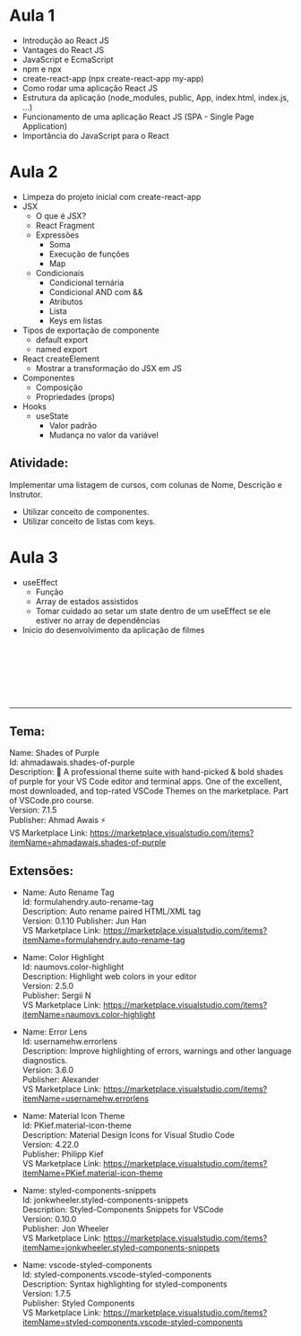 # Aula 1

- Introdução ao React JS
- Vantages do React JS
- JavaScript e EcmaScript
- npm e npx
- create-react-app (npx create-react-app my-app)
- Como rodar uma aplicação React JS
- Estrutura da aplicação (node_modules, public, App, index.html, index.js, ...)
- Funcionamento de uma aplicação React JS (SPA - Single Page Application)
- Importância do JavaScript para o React

# Aula 2

- Limpeza do projeto inicial com create-react-app
- JSX
  - O que é JSX?
  - React Fragment
  - Expressões
    - Soma
    - Execução de funções
    - Map
  - Condicionais
    - Condicional ternária
    - Condicional AND com &&
    - Atributos
    - Lista
    - Keys em listas
- Tipos de exportação de componente
  - default export
  - named export
- React createElement
  - Mostrar a transformação do JSX em JS
- Componentes
  - Composição
  - Propriedades (props)
- Hooks
  - useState
    - Valor padrão
    - Mudança no valor da variável

## Atividade:

Implementar uma listagem de cursos, com colunas de Nome, Descrição e Instrutor.

- Utilizar conceito de componentes.
- Utilizar conceito de listas com keys.

# Aula 3

- useEffect
  - Função
  - Array de estados assistidos
  - Tomar cuidado ao setar um state dentro de um useEffect se ele estiver no array de dependências
- Inicio do desenvolvimento da aplicação de filmes

<br />
<br />
<br />
<br />
<br />
<br />

---

## Tema:

Name: Shades of Purple  
Id: ahmadawais.shades-of-purple  
Description: 🦄 A professional theme suite with hand-picked & bold shades of purple for your VS Code editor and terminal apps. One of the excellent, most downloaded, and top-rated VSCode Themes on the marketplace. Part of VSCode.pro course.  
Version: 7.1.5  
Publisher: Ahmad Awais ⚡  
VS Marketplace Link: https://marketplace.visualstudio.com/items?itemName=ahmadawais.shades-of-purple

## Extensões:

- Name: Auto Rename Tag  
  Id: formulahendry.auto-rename-tag  
  Description: Auto rename paired HTML/XML tag  
  Version: 0.1.10
  Publisher: Jun Han  
  VS Marketplace Link: https://marketplace.visualstudio.com/items?itemName=formulahendry.auto-rename-tag

- Name: Color Highlight  
  Id: naumovs.color-highlight  
  Description: Highlight web colors in your editor  
  Version: 2.5.0  
  Publisher: Sergii N  
  VS Marketplace Link: https://marketplace.visualstudio.com/items?itemName=naumovs.color-highlight

- Name: Error Lens  
  Id: usernamehw.errorlens  
  Description: Improve highlighting of errors, warnings and other language diagnostics.  
  Version: 3.6.0  
  Publisher: Alexander  
  VS Marketplace Link: https://marketplace.visualstudio.com/items?itemName=usernamehw.errorlens

- Name: Material Icon Theme  
  Id: PKief.material-icon-theme  
  Description: Material Design Icons for Visual Studio Code  
  Version: 4.22.0  
  Publisher: Philipp Kief  
  VS Marketplace Link: https://marketplace.visualstudio.com/items?itemName=PKief.material-icon-theme

- Name: styled-components-snippets  
  Id: jonkwheeler.styled-components-snippets  
  Description: Styled-Components Snippets for VSCode  
  Version: 0.10.0  
  Publisher: Jon Wheeler  
  VS Marketplace Link: https://marketplace.visualstudio.com/items?itemName=jonkwheeler.styled-components-snippets

- Name: vscode-styled-components  
  Id: styled-components.vscode-styled-components  
  Description: Syntax highlighting for styled-components  
  Version: 1.7.5  
  Publisher: Styled Components  
  VS Marketplace Link: https://marketplace.visualstudio.com/items?itemName=styled-components.vscode-styled-components
